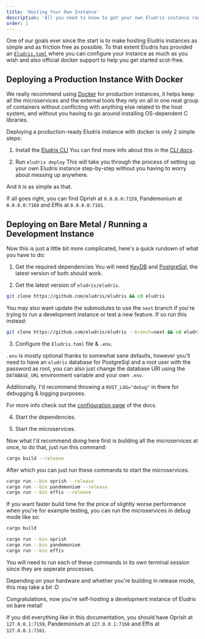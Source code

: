 ```yaml
---
title: 'Hosting Your Own Instance'
description: 'All you need to know to get your own Eludris instance running!'
order: 1
---
```


One of our goals ever since the start is to make hosting Eludris instances as simple
and as friction free as possible. To that extent Eludris has provided an [`Eludris.toml`](./conf.md)
where you can configure your instance as much as you wish and also official docker
support to help you get started scot-free.

## Deploying a Production Instance With Docker

We really recommend using [Docker](https://www.docker.com/) for production instances,
it helps keep all the microservices and the external tools they rely on all in one
neat group of containers without conflicting with anything else related to the host
system, and without you having to go around installing OS-dependent C libraries.

Deploying a production-ready Eludris instance with docker is only 2 simple steps:

1. Install the [Eludris CLI](/docs/cli)
   You can find more info about this in the [CLI docs](/docs/cli).

2. Run `eludris deploy`
   This will take you through the process of setting up your own Eludris instance step-by-step
   without you having to worry about messing up anywhere.

And it is as simple as that.

If all goes right, you can find Oprish at `0.0.0.0:7159`, Pandemonium at `0.0.0.0:7160` and Effis
at `0.0.0.0:7161`.

## Deploying on Bare Metal / Running a Development Instance

Now this is just a little bit more complicated, here's a quick rundown of what you
have to do:

1. Get the required dependencies
   You will need [KeyDB](https://docs.keydb.dev/docs/download) and [PostgreSql](https://postgresql.org/downloads/),
   the latest version of both should work.

2. Get the latest version of `eludris/eludris`.

```sh
git clone https://github.com/eludris/eludris && cd eludris
```

You may also want update the submodules to use the `next` branch if you're trying
to run a development instance or test a new feature. If so run this instead:

```sh
git clone https://github.com/eludris/eludris --branch=next && cd eludris
```

3. Configure the `Eludris.toml` file & `.env`.

`.env` is mostly optional thanks to somewhat sane defaults, however you'll need to
have an `eludris` database for PostgreSql and a root user with the password as root,
you can also just change the database URI using the `DATABASE_URL` environment variable
and your own `.env`.

Additionally, I'd recommend throwing a `RUST_LOG="debug"` in there for debugging
& logging purposes.

For more info check out the [configuration page](/docs/conf) of the docs.

4. Start the dependencies.

5. Start the microservices.

Now what I'd recommend doing here first is building all the microservices at once,
to do that, just run this command:

```sh
cargo build --release
```

After which you can just run these commands to start the microservices.

```sh
cargo run --bin oprish --release
cargo run --bin pandemonium --release
cargo run --bin effis --release
```

If you want faster build time for the price of slightly worse performance when
you're for example testing, you can run the microservices in debug mode like so:

```sh
cargo build
```

```sh
cargo run --bin oprish
cargo run --bin pandemonium
cargo run --bin effis
```

You will need to run each of these commands in its own terminal session since they
are seperate processes.

Depending on your hardware and whether you're building in release mode, this may
take a bit :D

Congratulations, now you're self-hosting a development instance of Eludris on bare
metal!

If you did everything like in this documentation, you should have Oprish
at `127.0.0.1:7159`, Pandemonium at `127.0.0.1:7160` and Effis at `127.0.0.1:7161`.
